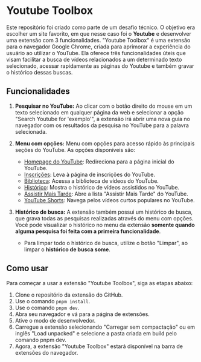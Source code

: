 # Youtube Toolbox

Este repositório foi criado como parte de um desafio técnico. O objetivo era escolher um site favorito, em que nesse caso foi o **Youtube** e desenvolver uma extensão com 3 funcionalidades.
"Youtube Toolbox" é uma extensão para o navegador Google Chrome, criada para aprimorar a experiência do usuário ao utilizar o YouTube. Ela oferece três funcionalidades úteis que visam facilitar a busca de vídeos relacionados a um determinado texto selecionado, acessar rapidamente as páginas do Youtube e também gravar o histórico dessas buscas.

## Funcionalidades

1. **Pesquisar no YouTube:** Ao clicar com o botão direito do mouse em um texto selecionado em qualquer página da web e selecionar a opção "Search Youtube for 'exemplo'", a extensão irá abrir uma nova guia no navegador com os resultados da pesquisa no YouTube para a palavra selecionada.
   
2. **Menu com opções:** Menu com opções para acesso rápido às principais seções do YouTube. As opções disponíveis são:
   - [Homepage do YouTube](https://www.youtube.com/): Redireciona para a página inicial do YouTube.
   - [Inscrições](https://www.youtube.com/feed/subscriptions): Leva à página de inscrições do YouTube.
   - [Biblioteca](https://www.youtube.com/feed/library): Acessa a biblioteca de vídeos do YouTube.
   - [Histórico](https://www.youtube.com/feed/history): Mostra o histórico de vídeos assistidos no YouTube.
   - [Assistir Mais Tarde](https://www.youtube.com/playlist?list=WL): Abre a lista "Assistir Mais Tarde" do YouTube.
   - [YouTube Shorts](https://www.youtube.com/shorts): Navega pelos vídeos curtos populares no YouTube.

3. **Histórico de busca:** A extensão também possui um histórico de busca, que grava todas as pesquisas realizadas através do menu com opções. Você pode visualizar o histórico no menu da extensão **somente quando alguma pesquisa foi feita com a primeira funcionalidade**.
   - Para limpar todo o histórico de busca, utilize o botão "Limpar", ao limpar o **histórico de busca some**.

## Como usar

Para começar a usar a extensão "Youtube Toolbox", siga as etapas abaixo:

1. Clone o repositório da extensão do GitHub.
2. Use o comando `pnpm install`.
3. Use o comando `pnpm dev`.
4. Abra seu navegador e vá para a página de extensões.
5. Ative o modo de desenvolvedor.
6. Carregue a extensão selecionando "Carregar sem compactação" ou em inglês "Load unpacked" e selecione a pasta criada em build pelo comando pnpm dev.
7. Agora, a extensão "Youtube Toolbox" estará disponível na barra de extensões do navegador.


